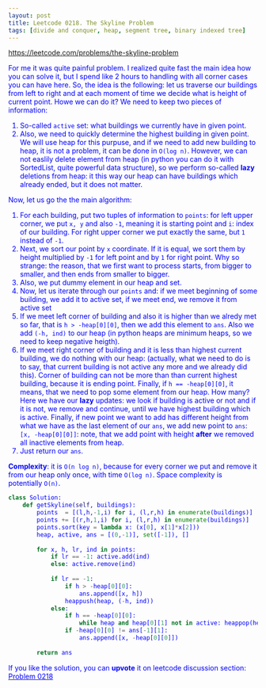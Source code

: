 ```yaml
---
layout: post
title: Leetcode 0218. The Skyline Problem
tags: [divide and conquer, heap, segment tree, binary indexed tree]
---
```


<a href="https://leetcode.com/problems/the-skyline-problem"> <font color = blue>https://leetcode.com/problems/the-skyline-problem

For me it was quite painful problem. I realized quite fast the main idea how you can solve it, but I spend like 2 hours to handling with all corner cases you can have here. So, the idea is the following: let us traverse our buildings from left to right and at each moment of time we decide what is height of current point. Howe we can do it? We need to keep two pieces of information:

1. So-called `active` set: what buildings we currently have in given point.
2. Also, we need to quickly determine the highest building in given point. We will use heap for this purpuse, and if we need to add new building to heap, it is not a problem, it can be done in `O(log n)`. However, we can not easlily delete element from heap (in python you can do it with SortedList, quite powerful data structure), so we perform so-called **lazy** deletions from heap: it this way our heap can have buildings which already ended, but it does not matter.

Now, let us go the the main algorithm:
1. For each building, put two tuples of information to `points`: for left upper corner, we put `x, y` and also `-1`, meaning it is starting point and `i`: index of our building. For right upper corner we put exactly the same, but `1` instead of `-1`.
2. Next, we sort our point by `x` coordinate. If it is equal, we sort them by height multiplied by `-1` for left point and by `1` for right point. Why so strange: the reason, that we first want to process starts, from bigger to smaller, and then ends from smaller to bigger.
3. Also, we put dummy element in our heap and set.
4. Now, let us iterate through our `points` and: if we meet beginning of some building, we add it to active set, if we meet end, we remove it from active set
5. If we meet left corner of building and also it is higher than we alredy met so far, that is `h > -heap[0][0]`, then we add this element to `ans`. Also we add `(-h, ind)` to our heap (in python heaps are minimum heaps, so we need to keep negative heigth).
6. If we meet right corner of building and it is less than highest current building, we do nothing with our heap: (actually, what we need to do is to say, that current building is not active any more and we already did this). Corner of building can not be more than than current highest building, because it is ending point. Finally, if `h == -heap[0][0]`, it means, that we need to pop some element from our heap. How many? Here we have our **lazy** updates: we look if building is active or not and if it is not, we remove and continue, until we have highest building which is active. Finally, if new point we want to add has different height from what we have as the last element of our `ans`, we add new point to `ans`: `[x, -heap[0][0]]`: note, that we add point with height **after** we removed all inactive elements from heap.
7. Just return our `ans`.

**Complexity**: it is `O(n log n)`, because for every corner we put and remove it from our heap only once, with time `O(log n)`. Space complexity is potentially `O(n)`.



```python
class Solution:
    def getSkyline(self, buildings):
        points  = [(l,h,-1,i) for i, (l,r,h) in enumerate(buildings)]
        points += [(r,h,1,i) for i, (l,r,h) in enumerate(buildings)]
        points.sort(key = lambda x: (x[0], x[1]*x[2]))
        heap, active, ans = [(0,-1)], set([-1]), []
        
        for x, h, lr, ind in points:
            if lr == -1: active.add(ind)
            else: active.remove(ind)
           
            if lr == -1:
                if h > -heap[0][0]: 
                    ans.append([x, h])
                heappush(heap, (-h, ind))
            else:
                if h == -heap[0][0]:   
                    while heap and heap[0][1] not in active: heappop(heap)
                if -heap[0][0] != ans[-1][1]: 
                    ans.append([x, -heap[0][0]])
                
        return ans
```

If you like the solution, you can **upvote** it on leetcode discussion section:<a href="https://leetcode.com/problems/the-skyline-problem/discuss/954585/python-o(n-log-n)-solution-using-heap-explained"> <font color = blue>Problem 0218
